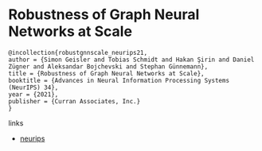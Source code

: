 # Robustness of Graph Neural Networks at Scale

```
@incollection{robustgnnscale_neurips21,
author = {Simon Geisler and Tobias Schmidt and Hakan Şirin and Daniel Zügner and Aleksandar Bojchevski and Stephan Günnemann},
title = {Robustness of Graph Neural Networks at Scale},
booktitle = {Advances in Neural Information Processing Systems (NeurIPS) 34},
year = {2021},
publisher = {Curran Associates, Inc.}
}
```

links
- [neurips](https://neurips.cc/Conferences/2021/ScheduleMultitrack?event=26458)
